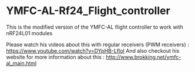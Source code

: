 # YMFC-AL-Rf24_Flight_controller

This is the modified version of the YMFC-AL flight controller to work with nRF24L01 modules

Please watch his videos about this with regular receivers (PWM receivers) : https://www.youtube.com/watch?v=DYpHB-LfloI
And also checkout his website for more information about this : http://www.brokking.net/ymfc-al_main.html
